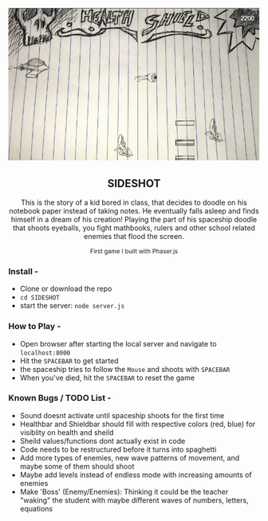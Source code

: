 ![Gameplay Image](./screenshots/gameplay.PNG)

<h2 style="text-align:center">SIDESHOT</h2>

<p style="text-align:center">This is the story of a kid bored in class, that decides to doodle on his notebook paper instead of taking notes.  He eventually falls asleep and finds himself in a dream of his creation!  Playing the part of his spaceship doodle that shoots eyeballs, you fight mathbooks, rulers and other school related enemies that flood the screen.</p>

<p style="text-align:center; font-size:12px">First game I built with Phaser.js</p>

<h3>Install -</h3>
    <ul>
        <li>Clone or download the repo</li>
        <li><code>cd SIDESHOT</code></li>
        <li>start the server: <code>node server.js</code></li>
    </ul>

<h3>How to Play -</h3>
    <ul>
        <li>Open browser after starting the local server and navigate to <code>localhost:8000</code></li>
        <li>Hit the <code>SPACEBAR</code> to get started</li>
        <li>the spaceship tries to follow the <code>Mouse</code> and shoots with <code>SPACEBAR</code></li>
        <li>When you've died, hit the <code>SPACEBAR</code> to reset the game</li>
    </ul>

<h3>Known Bugs / TODO List -</h3>
    <ul>
        <li>Sound doesnt activate until spaceship shoots for the first time</li>
        <li>Healthbar and Shieldbar should fill with respective colors (red, blue) for visiblity on health and sheild</li>
        <li>Sheild values/functions dont actually exist in code</li>
        <li>Code needs to be restructured before it turns into spaghetti</li>
        <li>Add more types of enemies, new wave patterns of movement, and maybe some of them should shoot</li>
        <li>Maybe add levels instead of endless mode with increasing amounts of enemies</li>
        <li>Make 'Boss' (Enemy/Enemies): Thinking it could be the teacher "waking" the student with maybe different waves of numbers, letters, equations</li>
    </ul>
